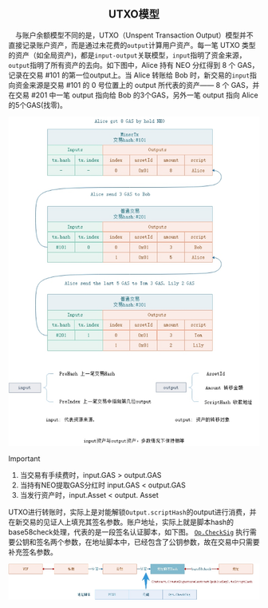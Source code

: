 <center><h2>UTXO模型</h2></center>

　与账户余额模型不同的是，UTXO（Unspent Transaction Output）模型并不直接记录账户资产，而是通过未花费的`output`计算用户资产。每一笔 UTXO 类型的资产（如全局资产)，都是`input-output`关联模型，`input`指明了资金来源，`output`指明了所有资产的去向。如下图中，Alice 持有 NEO 分红得到 8 个 GAS，记录在交易 #101 的第一位output上。当 Alice 转账给 Bob 时，新交易的`input`指向资金来源是交易 #101 的 0 号位置上的 output 所代表的资产—— 8 个 GAS，并在交易 #201 中一笔 output 指向给 Bob 的3个GAS，另外一笔 output 指向 Alice 的5个GAS(找零)。

[![utxo](../../images/blockchain/utxo.jpg)](../../images/blockchain/utxo.jpg)

> [!IMPORTANT]
> 1. 当交易有手续费时，input.GAS > output.GAS
> 2. 当持有NEO提取GAS分红时 input.GAS < output.GAS
> 3. 当发行资产时，input.Asset < output. Asset

UTXO进行转账时，实际上是对能解锁`Output.scriptHash`的output进行消费，并在新交易的见证人上填充其签名参数。账户地址，实际上就是脚本hash的base58check处理，代表的是一段签名认证脚本，如下图。 [`Op.CheckSig`](../neo_vm.md#checksig) 执行需要公钥和签名两个参数，在地址脚本中，已经包含了公钥参数，故在交易中只需要补充签名参数。

[![utxo](../../images/blockchain/account_scripthash.jpg)](../../images/blockchain/account_scripthash.jpg)






